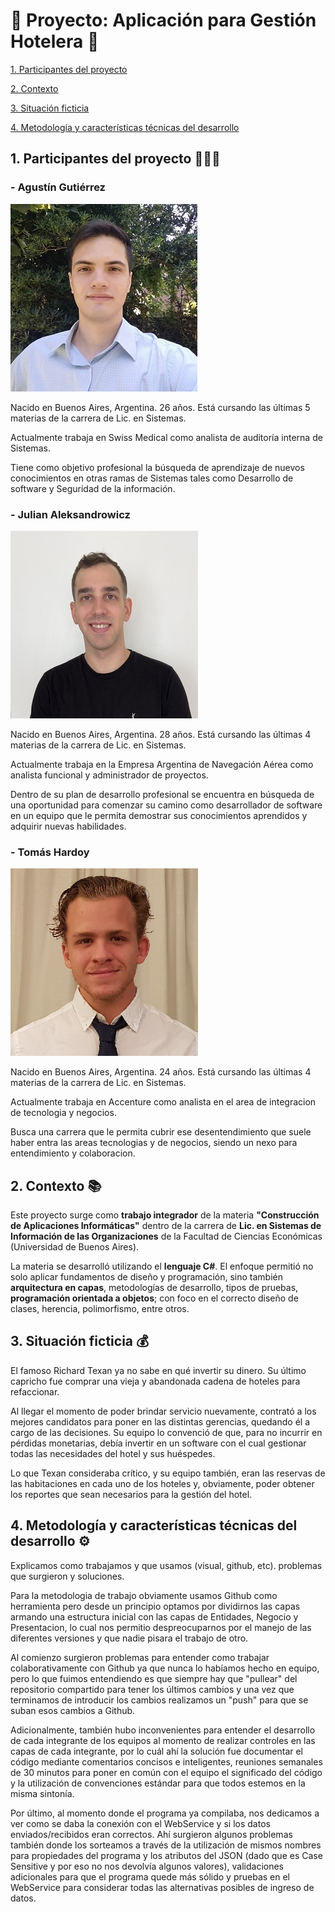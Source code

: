 # 🏨 Proyecto: Aplicación para Gestión Hotelera 🏨

[1. Participantes del proyecto](https://github.com/gutipy/CAI-TP_GRUPAL-Hotel#1-participantes-del-proyecto-)

[2. Contexto](https://github.com/gutipy/CAI-TP_GRUPAL-Hotel#2-contexto-)

[3. Situación ficticia](https://github.com/gutipy/CAI-TP_GRUPAL-Hotel#3-situación-ficticia-)

[4. Metodología y características técnicas del desarrollo](https://github.com/gutipy/CAI-TP_GRUPAL-Hotel#4-metodolog%C3%ADa-y-caracter%C3%ADsticas-técnicas-del-desarrollo-%EF%B8%8F)

## 1. Participantes del proyecto 👨🏻‍💻

### - Agustín Gutiérrez

![Foto de perfil de Agustín Gutiérrez](https://github.com/gutipy/CAI-TP_GRUPAL-Hotel/blob/bc72f5430ffbf8da2d4bef8d2cf6aadfbd787e24/Imagenes/perfil_agustin.jpg)

Nacido en Buenos Aires, Argentina. 26 años. Está cursando las últimas 5 materias de la carrera de Lic. en Sistemas.

Actualmente trabaja en Swiss Medical como analista de auditoría interna de Sistemas.

Tiene como objetivo profesional la búsqueda de aprendizaje de nuevos conocimientos en otras ramas de Sistemas tales como Desarrollo de software y Seguridad de la información.

### - Julian Aleksandrowicz

![Foto de perfil de Julián Aleksandrowicz](https://github.com/gutipy/CAI-TP_GRUPAL-Hotel/blob/f05c9549beb923bda129206b6a797e33f29f0e74/Imagenes/perfil_julian.jpeg)

Nacido en Buenos Aires, Argentina. 28 años. Está cursando las últimas 4 materias de la carrera de Lic. en Sistemas.

Actualmente trabaja en la Empresa Argentina de Navegación Aérea como analista funcional y administrador de proyectos.

Dentro de su plan de desarrollo profesional se encuentra en búsqueda de una oportunidad para comenzar su camino como desarrollador de software en un equipo que le permita demostrar sus conocimientos aprendidos y adquirir nuevas habilidades.

### - Tomás Hardoy

![Foto de perfil de Tomás Hardoy](https://github.com/gutipy/CAI-TP_GRUPAL-Hotel/blob/41c763809828720df8a759de7fc895f6b8939797/Imagenes/tomas_hardoy1.png)

Nacido en Buenos Aires, Argentina. 24 años. Está cursando las últimas 4 materias de la carrera de Lic. en Sistemas.

Actualmente trabaja en Accenture como analista en el area de integracion de tecnologia y negocios.

Busca una carrera que le permita cubrir ese desentendimiento que suele haber entra las areas tecnologias y de negocios, siendo un nexo para entendimiento y colaboracion.

## 2. Contexto 📚

Este proyecto surge como **trabajo integrador** de la materia **"Construcción de Aplicaciones Informáticas"** dentro de la carrera de **Lic. en Sistemas de Información de las Organizaciones** de la Facultad de Ciencias Económicas (Universidad de Buenos Aires).

La materia se desarrolló utilizando el **lenguaje C#**. El enfoque permitió no solo aplicar fundamentos de diseño y programación, sino también **arquitectura en capas**, metodologías de desarrollo, tipos de pruebas, **programación orientada a objetos**; con foco en el correcto diseño de clases, herencia, polimorfismo, entre otros.

## 3. Situación ficticia 💰

El famoso Richard Texan ya no sabe en qué invertir su dinero. Su último capricho fue comprar una vieja y abandonada cadena de hoteles para refaccionar.


Al llegar el momento de poder brindar servicio nuevamente, contrató a los mejores candidatos para poner en las distintas gerencias, quedando él a cargo de las decisiones. Su equipo lo convenció de que, para no incurrir en pérdidas monetarias, debía invertir en un software con el cual gestionar todas las necesidades del hotel y sus huéspedes.


Lo que Texan consideraba crítico, y su equipo también, eran las reservas de las habitaciones en cada uno de los hoteles y, obviamente, poder obtener los reportes que sean necesarios para la gestión del hotel.

## 4. Metodología y características técnicas del desarrollo ⚙️

Explicamos como trabajamos y que usamos (visual, github, etc). problemas que surgieron y soluciones.

Para la metodologia de trabajo obviamente usamos Github como herramienta pero desde un principio optamos por dividirnos las capas armando una estructura inicial con las capas de Entidades, Negocio y Presentacion, lo cual nos permitio despreocuparnos por el manejo de las diferentes versiones y que nadie pisara el trabajo de otro.

Al comienzo surgieron problemas para entender como trabajar colaborativamente con Github ya que nunca lo habíamos hecho en equipo, pero lo que fuimos entendiendo es que siempre hay que "pullear" del repositorio compartido para tener los últimos cambios y una vez que terminamos de introducir los cambios realizamos un "push" para que se suban esos cambios a Github.

Adicionalmente, también hubo inconvenientes para entender el desarrollo de cada integrante de los equipos al momento de realizar controles en las capas de cada integrante, por lo cuál ahí la solución fue documentar el código mediante comentarios concisos e inteligentes, reuniones semanales de 30 minutos para poner en común con el equipo el significado del código y la utilización de convenciones estándar para que todos estemos en la misma sintonía.

Por último, al momento donde el programa ya compilaba, nos dedicamos a ver como se daba la conexión con el WebService y si los datos enviados/recibidos eran correctos. Ahí surgieron algunos problemas también donde los sorteamos a través de la utilización de mismos nombres para propiedades del programa y los atributos del JSON (dado que es Case Sensitive y por eso no nos devolvía algunos valores), validaciones adicionales para que el programa quede más sólido y pruebas en el WebService para considerar todas las alternativas posibles de ingreso de datos.

